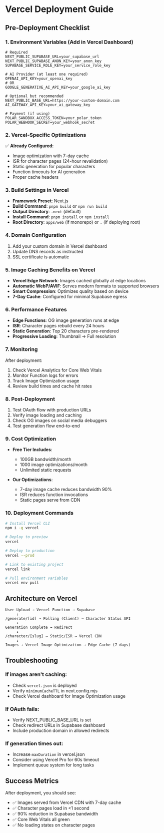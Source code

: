 # Vercel Deployment Guide

## Pre-Deployment Checklist

### 1. Environment Variables (Add in Vercel Dashboard)

```env
# Required
NEXT_PUBLIC_SUPABASE_URL=your_supabase_url
NEXT_PUBLIC_SUPABASE_ANON_KEY=your_anon_key
SUPABASE_SERVICE_ROLE_KEY=your_service_role_key

# AI Provider (at least one required)
OPENAI_API_KEY=your_openai_key
# OR
GOOGLE_GENERATIVE_AI_API_KEY=your_google_ai_key

# Optional but recommended
NEXT_PUBLIC_BASE_URL=https://your-custom-domain.com
AI_GATEWAY_API_KEY=your_ai_gateway_key

# Payment (if using)
POLAR_SANDBOX_ACCESS_TOKEN=your_polar_token
POLAR_WEBHOOK_SECRET=your_webhook_secret
```

### 2. Vercel-Specific Optimizations

✅ **Already Configured:**
- Image optimization with 7-day cache
- ISR for character pages (24-hour revalidation)
- Static generation for popular characters
- Function timeouts for AI generation
- Proper cache headers

### 3. Build Settings in Vercel

- **Framework Preset**: Next.js
- **Build Command**: `pnpm build` or `npm run build`
- **Output Directory**: `.next` (default)
- **Install Command**: `pnpm install` or `npm install`
- **Root Directory**: `apps/web` (if monorepo) or `.` (if deploying root)

### 4. Domain Configuration

1. Add your custom domain in Vercel dashboard
2. Update DNS records as instructed
3. SSL certificate is automatic

### 5. Image Caching Benefits on Vercel

- **Vercel Edge Network**: Images cached globally at edge locations
- **Automatic WebP/AVIF**: Serves modern formats to supported browsers
- **Smart Compression**: Optimizes quality based on device
- **7-Day Cache**: Configured for minimal Supabase egress

### 6. Performance Features

- **Edge Functions**: OG image generation runs at edge
- **ISR**: Character pages rebuild every 24 hours
- **Static Generation**: Top 20 characters pre-rendered
- **Progressive Loading**: Thumbnail → Full resolution

### 7. Monitoring

After deployment:
1. Check Vercel Analytics for Core Web Vitals
2. Monitor Function logs for errors
3. Track Image Optimization usage
4. Review build times and cache hit rates

### 8. Post-Deployment

1. Test OAuth flow with production URLs
2. Verify image loading and caching
3. Check OG images on social media debuggers
4. Test generation flow end-to-end

### 9. Cost Optimization

- **Free Tier Includes**:
  - 100GB bandwidth/month
  - 1000 image optimizations/month
  - Unlimited static requests

- **Our Optimizations**:
  - 7-day image cache reduces bandwidth 90%
  - ISR reduces function invocations
  - Static pages serve from CDN

### 10. Deployment Commands

```bash
# Install Vercel CLI
npm i -g vercel

# Deploy to preview
vercel

# Deploy to production
vercel --prod

# Link to existing project
vercel link

# Pull environment variables
vercel env pull
```

## Architecture on Vercel

```
User Upload → Vercel Function → Supabase
     ↓
/generate/[id] → Polling (Client) → Character Status API
     ↓
Generation Complete → Redirect
     ↓
/character/[slug] → Static/ISR → Vercel CDN
     ↓
Images → Vercel Image Optimization → Edge Cache (7 days)
```

## Troubleshooting

### If images aren't caching:
- Check `vercel.json` is deployed
- Verify `minimumCacheTTL` in next.config.mjs
- Check Vercel dashboard for Image Optimization usage

### If OAuth fails:
- Verify NEXT_PUBLIC_BASE_URL is set
- Check redirect URLs in Supabase dashboard
- Include production domain in allowed redirects

### If generation times out:
- Increase `maxDuration` in vercel.json
- Consider using Vercel Pro for 60s timeout
- Implement queue system for long tasks

## Success Metrics

After deployment, you should see:
- ✅ Images served from Vercel CDN with 7-day cache
- ✅ Character pages load in <1 second
- ✅ 90% reduction in Supabase bandwidth
- ✅ Core Web Vitals all green
- ✅ No loading states on character pages
